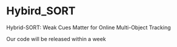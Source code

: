# Hybird_SORT
Hybrid-SORT: Weak Cues Matter for Online Multi-Object Tracking

Our code will be released within a week
